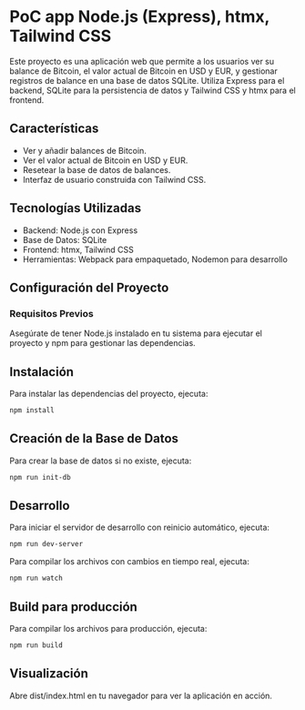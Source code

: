 # PoC app Node.js (Express), htmx, Tailwind CSS

Este proyecto es una aplicación web que permite a los usuarios ver su balance de Bitcoin, el valor actual de Bitcoin en USD y EUR, y gestionar registros de balance en una base de datos SQLite. Utiliza Express para el backend, SQLite para la persistencia de datos y Tailwind CSS y htmx para el frontend.

## Características

- Ver y añadir balances de Bitcoin.
- Ver el valor actual de Bitcoin en USD y EUR.
- Resetear la base de datos de balances.
- Interfaz de usuario construida con Tailwind CSS.

## Tecnologías Utilizadas

- Backend: Node.js con Express
- Base de Datos: SQLite
- Frontend: htmx, Tailwind CSS
- Herramientas: Webpack para empaquetado, Nodemon para desarrollo

## Configuración del Proyecto

### Requisitos Previos

Asegúrate de tener Node.js instalado en tu sistema para ejecutar el proyecto y npm para gestionar las dependencias.

## Instalación

Para instalar las dependencias del proyecto, ejecuta:

```bash
npm install
```

## Creación de la Base de Datos
Para crear la base de datos si no existe, ejecuta:

```bash
npm run init-db
```

## Desarrollo
Para iniciar el servidor de desarrollo con reinicio automático, ejecuta:
    
```bash
npm run dev-server
```
Para compilar los archivos con cambios en tiempo real, ejecuta:

```bash
npm run watch
```

## Build para producción
Para compilar los archivos para producción, ejecuta:

```bash
npm run build
```
## Visualización
Abre dist/index.html en tu navegador para ver la aplicación en acción.
